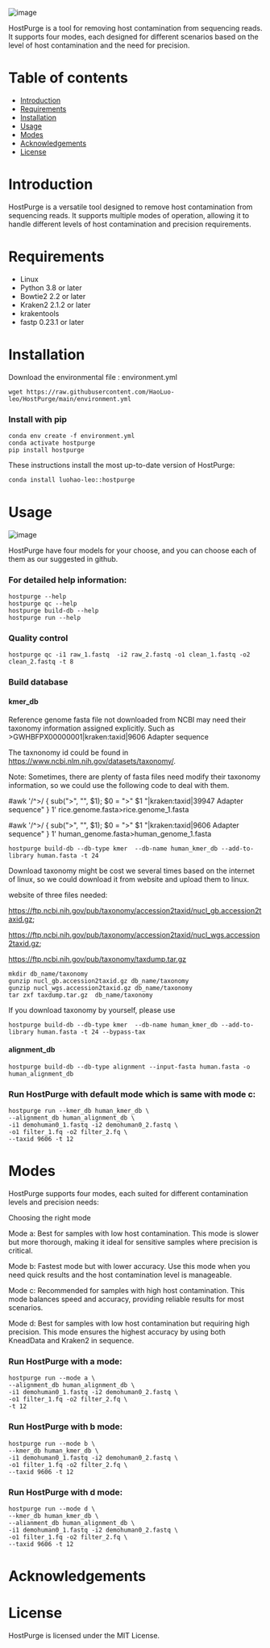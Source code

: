 ![image](https://github.com/HaoLuo-leo/HostPurge/assets/138950844/bc363a7a-4650-4c6d-979a-5ccc68167174)


HostPurge is a tool for removing host contamination from sequencing reads. It supports four modes, each designed for different scenarios based on the level of host contamination and the need for precision.

# Table of contents

* [Introduction](#introduction)
* [Requirements](#requirements)
* [Installation](#installation)
* [Usage](#usage)
* [Modes](#modes)
* [Acknowledgements](#acknowledgements)
* [License](#license)

# Introduction

HostPurge is a versatile tool designed to remove host contamination from sequencing reads. It supports multiple modes of operation, allowing it to handle different levels of host contamination and precision requirements.

# Requirements

* Linux 
* Python 3.8 or later
* Bowtie2 2.2 or later
* Kraken2 2.1.2 or later
* krakentools
* fastp 0.23.1 or later

# Installation
Download the environmental file : environment.yml
```
wget https://raw.githubusercontent.com/HaoLuo-leo/HostPurge/main/environment.yml
```
### Install with pip
```
conda env create -f environment.yml
conda activate hostpurge
pip install hostpurge
```

These instructions install the most up-to-date version of HostPurge:

```bash
conda install luohao-leo::hostpurge
```
# Usage
![image](https://github.com/user-attachments/assets/2d319c88-c4a3-450f-b8c4-f2acadb334c4)


HostPurge have four models for your choose, and you can choose each of them as our suggested in github.
### For detailed help information:
```
hostpurge --help
hostpurge qc --help
hostpurge build-db --help
hostpurge run --help 
```
### Quality control
```
hostpurge qc -i1 raw_1.fastq  -i2 raw_2.fastq -o1 clean_1.fastq -o2 clean_2.fastq -t 8
```
### Build database
#### kmer_db

Reference genome fasta file not downloaded from NCBI may need their taxonomy information assigned explicitly.
Such as >GWHBFPX00000001|kraken:taxid|9606  Adapter sequence

The taxnonomy id could be found in https://www.ncbi.nlm.nih.gov/datasets/taxonomy/.

Note: Sometimes, there are plenty of fasta files need modify their  taxonomy information, so we could use the following code to deal with them.

#awk '/^>/ { sub(">", "", $1); $0 = ">" $1 "|kraken:taxid|39947  Adapter sequence" } 1' rice.genome.fasta>rice.genome_1.fasta

#awk '/^>/ { sub(">", "", $1); $0 = ">" $1 "|kraken:taxid|9606  Adapter sequence" } 1' human_genome.fasta>human_genome_1.fasta

```
hostpurge build-db --db-type kmer  --db-name human_kmer_db --add-to-library human.fasta -t 24
```
Download taxonomy might be cost we several times based on the internet of linux, so we could download it from website and upload them to linux.

website of three files needed: 

https://ftp.ncbi.nih.gov/pub/taxonomy/accession2taxid/nucl_gb.accession2taxid.gz;

https://ftp.ncbi.nih.gov/pub/taxonomy/accession2taxid/nucl_wgs.accession2taxid.gz;

https://ftp.ncbi.nih.gov/pub/taxonomy/taxdump.tar.gz
```
mkdir db_name/taxonomy
gunzip nucl_gb.accession2taxid.gz db_name/taxonomy
gunzip nucl_wgs.accession2taxid.gz db_name/taxonomy
tar zxf taxdump.tar.gz  db_name/taxonomy
```
If you download taxonomy by yourself, please use
```
hostpurge build-db --db-type kmer  --db-name human_kmer_db --add-to-library human.fasta -t 24 --bypass-tax
```
#### alignment_db
```
hostpurge build-db --db-type alignment --input-fasta human.fasta -o human_alignment_db 
```
### Run HostPurge with default mode which is same with mode c:
```
hostpurge run --kmer_db human_kmer_db \
--alignment_db human_alignment_db \
-i1 demohuman0_1.fastq -i2 demohuman0_2.fastq \
-o1 filter_1.fq -o2 filter_2.fq \
--taxid 9606 -t 12
```
# Modes

HostPurge supports four modes, each suited for different contamination levels and precision needs:

Choosing the right mode

Mode a: Best for samples with low host contamination. This mode is slower but more thorough, making it ideal for sensitive samples where precision is critical.

Mode b: Fastest mode but with lower accuracy. Use this mode when you need quick results and the host contamination level is manageable.

Mode c: Recommended for samples with high host contamination. This mode balances speed and accuracy, providing reliable results for most scenarios.

Mode d: Best for samples with low host contamination but requiring high precision. This mode ensures the highest accuracy by using both KneadData and Kraken2 in sequence.

### Run HostPurge with a mode:
```
hostpurge run --mode a \
--alignment_db human_alignment_db \
-i1 demohuman0_1.fastq -i2 demohuman0_2.fastq \
-o1 filter_1.fq -o2 filter_2.fq \
-t 12
```

### Run HostPurge with b mode:
```
hostpurge run --mode b \
--kmer_db human_kmer_db \
-i1 demohuman0_1.fastq -i2 demohuman0_2.fastq \
-o1 filter_1.fq -o2 filter_2.fq \
--taxid 9606 -t 12
```

### Run HostPurge with d mode:
```
hostpurge run --mode d \
--kmer_db human_kmer_db \
--alianment_db human_alignment_db \
-i1 demohuman0_1.fastq -i2 demohuman0_2.fastq \
-o1 filter_1.fq -o2 filter_2.fq \
--taxid 9606 -t 12
```

# Acknowledgements



# License

HostPurge is licensed under the MIT License.
